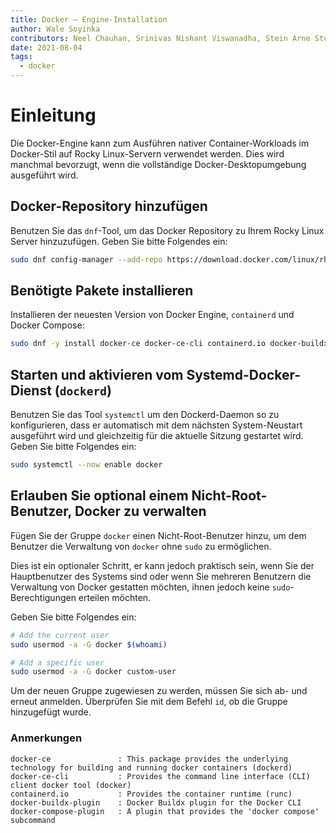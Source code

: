 ```yaml
---
title: Docker — Engine-Installation
author: Wale Soyinka
contributors: Neel Chauhan, Srinivas Nishant Viswanadha, Stein Arne Storslett, Ganna Zhyrnova, Steven Spencer
date: 2021-08-04
tags:
  - docker
---
```


# Einleitung

Die Docker-Engine kann zum Ausführen nativer Container-Workloads im Docker-Stil auf Rocky Linux-Servern verwendet werden. Dies wird manchmal bevorzugt, wenn die vollständige Docker-Desktopumgebung ausgeführt wird.

## Docker-Repository hinzufügen

Benutzen Sie das `dnf`-Tool, um das Docker Repository zu Ihrem Rocky Linux Server hinzuzufügen. Geben Sie bitte Folgendes ein:

```bash
sudo dnf config-manager --add-repo https://download.docker.com/linux/rhel/docker-ce.repo
```

## Benötigte Pakete installieren

Installieren der neuesten Version von Docker Engine, `containerd` und Docker Compose:

```bash
sudo dnf -y install docker-ce docker-ce-cli containerd.io docker-buildx-plugin docker-compose-plugin
```

## Starten und aktivieren vom Systemd-Docker-Dienst (`dockerd`)

Benutzen Sie das Tool `systemctl` um den Dockerd-Daemon so zu konfigurieren, dass er automatisch mit dem nächsten System-Neustart ausgeführt wird und gleichzeitig für die aktuelle Sitzung gestartet wird. Geben Sie bitte Folgendes ein:

```bash
sudo systemctl --now enable docker
```

## Erlauben Sie optional einem Nicht-Root-Benutzer, Docker zu verwalten

Fügen Sie der Gruppe `docker` einen Nicht-Root-Benutzer hinzu, um dem Benutzer die Verwaltung von `docker` ohne `sudo` zu ermöglichen.

Dies ist ein optionaler Schritt, er kann jedoch praktisch sein, wenn Sie der Hauptbenutzer des Systems sind oder wenn Sie mehreren Benutzern die Verwaltung von Docker gestatten möchten, ihnen jedoch keine `sudo`-Berechtigungen erteilen möchten.

Geben Sie bitte Folgendes ein:

```bash
# Add the current user
sudo usermod -a -G docker $(whoami)

# Add a specific user
sudo usermod -a -G docker custom-user
```

Um der neuen Gruppe zugewiesen zu werden, müssen Sie sich ab- und erneut anmelden. Überprüfen Sie mit dem Befehl `id`, ob die Gruppe hinzugefügt wurde.

### Anmerkungen

```docker
docker-ce               : This package provides the underlying technology for building and running docker containers (dockerd) 
docker-ce-cli           : Provides the command line interface (CLI) client docker tool (docker)
containerd.io           : Provides the container runtime (runc)
docker-buildx-plugin    : Docker Buildx plugin for the Docker CLI
docker-compose-plugin   : A plugin that provides the 'docker compose' subcommand 
```
